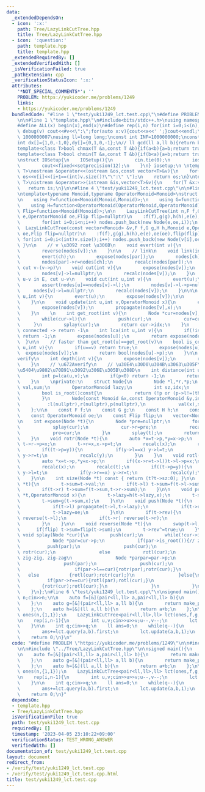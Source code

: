```yaml
---
data:
  _extendedDependsOn:
  - icon: ':x:'
    path: Tree/LazyLinkCutTree.hpp
    title: Tree/LazyLinkCutTree.hpp
  - icon: ':question:'
    path: template.hpp
    title: template.hpp
  _extendedRequiredBy: []
  _extendedVerifiedWith: []
  _isVerificationFailed: true
  _pathExtension: cpp
  _verificationStatusIcon: ':x:'
  attributes:
    '*NOT_SPECIAL_COMMENTS*': ''
    PROBLEM: https://yukicoder.me/problems/1249
    links:
    - https://yukicoder.me/problems/1249
  bundledCode: "#line 1 \"test/yuki1249_lct.test.cpp\"\n#define PROBLEM \"https://yukicoder.me/problems/1249\"\
    \n\n#line 1 \"template.hpp\"\n#include<bits/stdc++.h>\nusing namespace std;\n\
    #define ALL(x) begin(x),end(x)\n#define rep(i,n) for(int i=0;i<(n);i++)\n#define\
    \ debug(v) cout<<#v<<\":\";for(auto x:v){cout<<x<<' ';}cout<<endl;\n#define mod\
    \ 1000000007\nusing ll=long long;\nconst int INF=1000000000;\nconst ll LINF=1001002003004005006ll;\n\
    int dx[]={1,0,-1,0},dy[]={0,1,0,-1};\n// ll gcd(ll a,ll b){return b?gcd(b,a%b):a;}\n\
    template<class T>bool chmax(T &a,const T &b){if(a<b){a=b;return true;}return false;}\n\
    template<class T>bool chmin(T &a,const T &b){if(b<a){a=b;return true;}return false;}\n\
    \nstruct IOSetup{\n    IOSetup(){\n        cin.tie(0);\n        ios::sync_with_stdio(0);\n\
    \        cout<<fixed<<setprecision(12);\n    }\n} iosetup;\n \ntemplate<typename\
    \ T>\nostream &operator<<(ostream &os,const vector<T>&v){\n    for(int i=0;i<(int)v.size();i++)\
    \ os<<v[i]<<(i+1==(int)v.size()?\"\":\" \");\n    return os;\n}\ntemplate<typename\
    \ T>\nistream &operator>>(istream &is,vector<T>&v){\n    for(T &x:v)is>>x;\n \
    \   return is;\n}\n\n#line 4 \"test/yuki1249_lct.test.cpp\"\n\n#line 1 \"Tree/LazyLinkCutTree.hpp\"\
    \ntemplate<typename Monoid,typename OperatorMonoid=Monoid>\nstruct LazyLinkCutTree{\n\
    \n    using F=function<Monoid(Monoid,Monoid)>;\n    using G=function<Monoid(Monoid,OperatorMonoid)>;\n\
    \    using H=function<OperatorMonoid(OperatorMonoid,OperatorMonoid)>;\n    using\
    \ Flip=function<Monoid(Monoid)>;\n\n    LazyLinkCutTree(int n,F f,G g,H h,Monoid\
    \ e,OperatorMonoid oe,Flip flip=nullptr)\n    :f(f),g(g),h(h),e(e),oe(oe),flip(flip){\n\
    \        for(int i=0;i<n;i++) nodes.push_back(new Node(e,oe,i));\n    }\n\n  \
    \  LazyLinkCutTree(const vector<Monoid> &v,F f,G g,H h,Monoid e,OperatorMonoid\
    \ oe,Flip flip=nullptr)\n    :f(f),g(g),h(h),e(e),oe(oe),flip(flip){\n       \
    \ for(int i=0;i<(int)v.size();i++) nodes.push_back(new Node(v[i],oe,i));\n   \
    \ }\n\n    // v \u3092 root \u306B\n    void evert(int v){\n        expose(nodes[v]);\n\
    \        reverse(nodes[v]);\n    }\n\n    // link\n    void link(int ch,int par){\n\
    \        evert(ch);\n        expose(nodes[par]);\n        nodes[ch]->p=nodes[par];\n\
    \        nodes[par]->r=nodes[ch];\n        recalc(nodes[par]);\n    }\n\n    //\
    \ cut v-(v->p)\n    void cut(int v){\n        expose(nodes[v]);\n        nodes[v]->l->p=nullptr;\n\
    \        nodes[v]->l=nullptr;\n        recalc(nodes[v]);\n    }\n    // check\
    \ u-v in E, cut u-v\n    void cut(int u,int v){\n        evert(u);\n        expose(nodes[v]);\n\
    \        assert(nodes[u]==nodes[v]->l);\n        nodes[v]->l->p=nullptr;\n   \
    \     nodes[v]->l=nullptr;\n        recalc(nodes[v]);\n    }\n\n\n    Monoid query(int\
    \ u,int v){\n        evert(u);\n        expose(nodes[v]);\n\n        return nodes[v]->sum;\n\
    \    }\n\n    void update(int u,int v,OperatorMonoid x){\n        evert(u);\n\
    \        expose(nodes[v]);\n        propagate(nodes[v],x);\n        push(nodes[v]);\n\
    \    }\n    \n    int get_root(int v){\n        Node *cur=nodes[v];\n        expose(cur);\n\
    \        while(cur->l){\n            push(cur);\n            cur=cur->l;\n   \
    \     }\n        splay(cur);\n        return cur->idx;\n    }\n    \n    // not\
    \ connected -> return -1\n    int lca(int u,int v){\n        if(!is_connected(u,v))\
    \ return -1;\n        expose(nodes[u]);\n        return expose(nodes[v]);\n  \
    \  }\n\n    // faster than get_root(u)==get_root(v)\n    bool is_connected(int\
    \ u,int v){\n        if(u==v) return true;\n        expose(nodes[u]);\n      \
    \  expose(nodes[v]);\n        return bool(nodes[u]->p);\n    }\n\n    // \u672A\
    verify\n    int depth(int v){\n        expose(nodes[v]);\n        return size(nodes[v])-1;\n\
    \    }\n    // \u672Averify\n    // \u30E4\u30D0\u304B\u3063\u305F\u3089path query\u3067\
    \u5404\u9802\u70B91\u3092\u306E\u305B\u308D\n    int distance(int u,int v){\n\
    \        int p=lca(u,v);\n        if(p<0) return -1;\n        return depth(u)+depth(v)-depth(p)*2;\n\
    \    }\n    \nprivate:\n    struct Node{\n        Node *l,*r,*p;\n        Monoid\
    \ val,sum;\n        OperatorMonoid lazy;\n        int sz,idx;\n        bool rev;\n\
    \        bool is_root()const{\n            return (!p or (p->l!=(this) and p->r!=(this)));\n\
    \        }\n        Node(const Monoid &x,const OperatorMonoid &y,int idx)\n  \
    \          :l(nullptr),r(nullptr),p(nullptr),\n            val(x),sum(x),lazy(y),sz(1),idx(idx),rev(false){}\n\
    \    };\n\n    const F f;\n    const G g;\n    const H h;\n    const Monoid e;\n\
    \    const OperatorMonoid oe;\n    const Flip flip;\n    vector<Node *> nodes;\n\
    \n    int expose(Node *t){\n        Node *pre=nullptr;\n        for(Node *cur=t;cur;cur=cur->p){\n\
    \            splay(cur);\n            cur->r=pre;\n            recalc(cur);\n\
    \            pre=cur;\n        }\n        splay(t);\n        return pre->idx;\n\
    \    }\n    void rotr(Node *t){\n        auto *x=t->p,*y=x->p;\n        if((x->l=t->r))\
    \ t->r->p=x;\n        t->r=x,x->p=t;\n        recalc(x);\n        recalc(t);\n\
    \        if((t->p=y)){\n            if(y->l==x) y->l=t;\n            if(y->r==x)\
    \ y->r=t;\n            recalc(y);\n        }\n    }\n    void rotl(Node *t){\n\
    \        auto *x=t->p,*y=x->p;\n        if((x->r=t->l))t->l->p=x;\n        t->l=x,x->p=t;\n\
    \        recalc(x);\n        recalc(t);\n        if((t->p=y)){\n            if(y->l==x)\
    \ y->l=t;\n            if(y->r==x) y->r=t;\n            recalc(y);\n        }\n\
    \    }\n\n    int size(Node *t) const { return (t?t->sz:0); }\n\n    void recalc(Node\
    \ *t){\n        t->sum=t->val;\n        if(t->l) t->sum=f(t->l->sum,t->sum);\n\
    \        if(t->r) t->sum=f(t->sum,t->r->sum);\n    }\n\n    void propagate(Node\
    \ *t,OperatorMonoid x){\n        t->lazy=h(t->lazy,x);\n        t->val=g(t->val,x);\n\
    \        t->sum=g(t->sum,x);\n    }\n\n    void push(Node *t){\n        if(t->lazy!=oe){\n\
    \            if(t->l) propagate(t->l,t->lazy);\n            if(t->r) propagate(t->r,t->lazy);\n\
    \            t->lazy=oe;\n        }\n\n        if(t->rev){\n            if(t->l)\
    \ reverse(t->l);\n            if(t->r) reverse(t->r);\n            t->rev=false;\n\
    \        }\n    }\n\n    void reverse(Node *t){\n        swap(t->l,t->r);\n  \
    \      if(flip) t->sum=flip(t->sum);\n        t->rev^=true;\n    }\n    \n   \
    \ void splay(Node *cur){\n        push(cur);\n        while(!cur->is_root()){\n\
    \            Node *par=cur->p;\n            if(par->is_root()){// zig\n      \
    \          push(par);\n                push(cur);\n                if(par->l==cur)\
    \ rotr(cur);\n                else            rotl(cur);\n            }else{//\
    \ zig-zig, zig-zag\n                Node *parpar=par->p;\n                push(parpar);\n\
    \                push(par);\n                push(cur);\n                if(parpar->l==par){\n\
    \                    if(par->l==cur){rotr(par);rotr(cur);}\n                 \
    \   else           {rotl(cur);rotr(cur);}\n                }else{\n          \
    \          if(par->r==cur){rotl(par);rotl(cur);}\n                    else   \
    \        {rotr(cur);rotl(cur);}\n                }\n            }\n        }\n\
    \    }\n};\n#line 6 \"test/yuki1249_lct.test.cpp\"\n\nsigned main(){\n    int\
    \ n;cin>>n;\n\n    auto f=[&](pair<ll,ll> a,pair<ll,ll> b){\n        return make_pair(a.first+b.first,a.second+b.second);\n\
    \    };\n    auto g=[&](pair<ll,ll> a,ll b){\n        return make_pair(a.first+a.second*b,a.second);\n\
    \    };\n    auto h=[&](ll a,ll b){\n        return a+b;\n    };\n\n    vector<pair<ll,ll>>\
    \ ones(n,{1,1});\n    LazyLinkCutTree<pair<ll,ll>,ll> lct(ones,f,g,h,{0,0},0);\n\
    \n    rep(i,n-1){\n        int u,v;cin>>u>>v;u--,v--;\n        lct.link(u,v);\n\
    \    }\n\n    int q;cin>>q;\n    ll ans=0;\n    while(q--){\n        int a,b;cin>>a>>b;a--,b--;\n\
    \        ans+=lct.query(a,b).first;\n        lct.update(a,b,1);\n    }\n    cout<<ans<<endl;\n\
    \    return 0;\n}\n"
  code: "#define PROBLEM \"https://yukicoder.me/problems/1249\"\n\n#include \"../template.hpp\"\
    \n\n#include \"../Tree/LazyLinkCutTree.hpp\"\n\nsigned main(){\n    int n;cin>>n;\n\
    \n    auto f=[&](pair<ll,ll> a,pair<ll,ll> b){\n        return make_pair(a.first+b.first,a.second+b.second);\n\
    \    };\n    auto g=[&](pair<ll,ll> a,ll b){\n        return make_pair(a.first+a.second*b,a.second);\n\
    \    };\n    auto h=[&](ll a,ll b){\n        return a+b;\n    };\n\n    vector<pair<ll,ll>>\
    \ ones(n,{1,1});\n    LazyLinkCutTree<pair<ll,ll>,ll> lct(ones,f,g,h,{0,0},0);\n\
    \n    rep(i,n-1){\n        int u,v;cin>>u>>v;u--,v--;\n        lct.link(u,v);\n\
    \    }\n\n    int q;cin>>q;\n    ll ans=0;\n    while(q--){\n        int a,b;cin>>a>>b;a--,b--;\n\
    \        ans+=lct.query(a,b).first;\n        lct.update(a,b,1);\n    }\n    cout<<ans<<endl;\n\
    \    return 0;\n}"
  dependsOn:
  - template.hpp
  - Tree/LazyLinkCutTree.hpp
  isVerificationFile: true
  path: test/yuki1249_lct.test.cpp
  requiredBy: []
  timestamp: '2023-04-05 23:10:22+09:00'
  verificationStatus: TEST_WRONG_ANSWER
  verifiedWith: []
documentation_of: test/yuki1249_lct.test.cpp
layout: document
redirect_from:
- /verify/test/yuki1249_lct.test.cpp
- /verify/test/yuki1249_lct.test.cpp.html
title: test/yuki1249_lct.test.cpp
---
```

